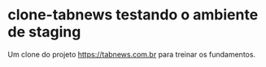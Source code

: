# clone-tabnews testando o ambiente de staging

Um clone do projeto https://tabnews.com.br para treinar os fundamentos.


